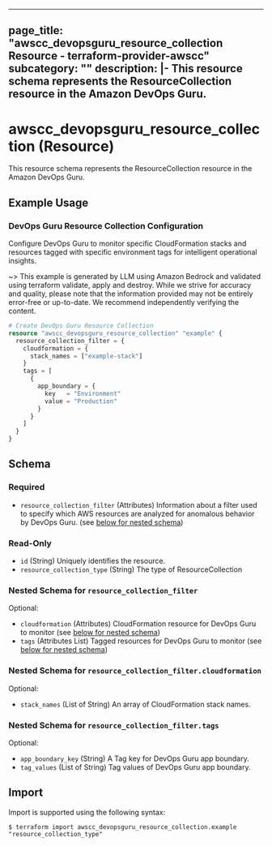 
---
page_title: "awscc_devopsguru_resource_collection Resource - terraform-provider-awscc"
subcategory: ""
description: |-
  This resource schema represents the ResourceCollection resource in the Amazon DevOps Guru.
---

# awscc_devopsguru_resource_collection (Resource)

This resource schema represents the ResourceCollection resource in the Amazon DevOps Guru.

## Example Usage

### DevOps Guru Resource Collection Configuration

Configure DevOps Guru to monitor specific CloudFormation stacks and resources tagged with specific environment tags for intelligent operational insights.

~> This example is generated by LLM using Amazon Bedrock and validated using terraform validate, apply and destroy. While we strive for accuracy and quality, please note that the information provided may not be entirely error-free or up-to-date. We recommend independently verifying the content.

```terraform
# Create DevOps Guru Resource Collection
resource "awscc_devopsguru_resource_collection" "example" {
  resource_collection_filter = {
    cloudformation = {
      stack_names = ["example-stack"]
    }
    tags = [
      {
        app_boundary = {
          key   = "Environment"
          value = "Production"
        }
      }
    ]
  }
}
```

<!-- schema generated by tfplugindocs -->
## Schema

### Required

- `resource_collection_filter` (Attributes) Information about a filter used to specify which AWS resources are analyzed for anomalous behavior by DevOps Guru. (see [below for nested schema](#nestedatt--resource_collection_filter))

### Read-Only

- `id` (String) Uniquely identifies the resource.
- `resource_collection_type` (String) The type of ResourceCollection

<a id="nestedatt--resource_collection_filter"></a>
### Nested Schema for `resource_collection_filter`

Optional:

- `cloudformation` (Attributes) CloudFormation resource for DevOps Guru to monitor (see [below for nested schema](#nestedatt--resource_collection_filter--cloudformation))
- `tags` (Attributes List) Tagged resources for DevOps Guru to monitor (see [below for nested schema](#nestedatt--resource_collection_filter--tags))

<a id="nestedatt--resource_collection_filter--cloudformation"></a>
### Nested Schema for `resource_collection_filter.cloudformation`

Optional:

- `stack_names` (List of String) An array of CloudFormation stack names.


<a id="nestedatt--resource_collection_filter--tags"></a>
### Nested Schema for `resource_collection_filter.tags`

Optional:

- `app_boundary_key` (String) A Tag key for DevOps Guru app boundary.
- `tag_values` (List of String) Tag values of DevOps Guru app boundary.

## Import

Import is supported using the following syntax:

```shell
$ terraform import awscc_devopsguru_resource_collection.example "resource_collection_type"
```
